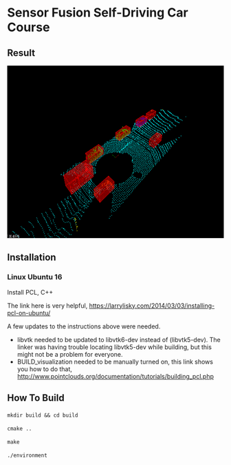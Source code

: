 # Sensor Fusion Self-Driving Car Course

## Result

<img src="./media/result.gif" width="700" height="400" />


## Installation

### Linux Ubuntu 16

Install PCL, C++

The link here is very helpful, 
https://larrylisky.com/2014/03/03/installing-pcl-on-ubuntu/

A few updates to the instructions above were needed.

* libvtk needed to be updated to libvtk6-dev instead of (libvtk5-dev). The linker was having trouble locating libvtk5-dev while building, but this might not be a problem for everyone.
* BUILD_visualization needed to be manually turned on, this link shows you how to do that,
  http://www.pointclouds.org/documentation/tutorials/building_pcl.php

## How To Build

`mkdir build && cd build`

`cmake ..`

`make`

`./environment`



